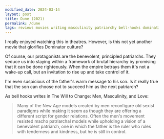 ```yaml
---
modified_date: 2024-03-14
layout: post
title: Dune (2021)
permalink: /dune
tags: reviews movies writing masculinity patriarchy bell-hooks domination
---
```


I really enjoyed watching this in theatres.
However, is this not yet another movie that glorifies Dominator culture?
<!--more-->
Of course, our protagonists are the benevolent, principled patriarchs.
They seduce us into staying within a framework of brutal hierarchy by promising that it can be done righteously.
When the empire betrays them it's not a wake-up call, but an invitation to rise up and take control of it.

I'm even suspicious of the father's warm message to his son.
Is it really true that the son can choose not to succeed him as the next patriarch?

As bell hooks writes in The Will to Change: Men, Masculinity, and Love:
> Many of the New Age models created by men reconfigure old sexist paradigms while making it seem as though they are offering a different script for gender relations. Often the men's movement resisted macho patriarchal models while upholding a vision of a benevolent patriarch, one in which the father is the ruler who rules with tenderness and kindness, but he is still in control.